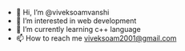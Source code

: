 - 👋 Hi, I’m @viveksoamvanshi
- 👀 I’m interested in web development
- 🌱 I’m currently learning c++ language
- 📫 How to reach me viveksoam2001@gmail.com

<!---
viveksoamvanshi/viveksoamvanshi is a ✨ special ✨ repository because its `README.md` (this file) appears on your GitHub profile.
You can click the Preview link to take a look at your changes.
--->
